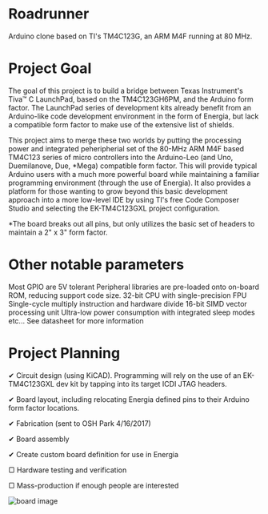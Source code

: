 # Roadrunner
Arduino clone based on TI's TM4C123G, an ARM M4F running at 80 MHz.

# Project Goal 
The goal of this project is to build a bridge between Texas Instrument's Tiva™ C LaunchPad, based on the TM4C123GH6PM, and the Arduino form factor. The LaunchPad series of development kits already benefit from an Arduino-like code development environment in the form of Energia, but lack a compatible form factor to make use of the extensive list of shields.

This project aims to merge these two worlds by putting the processing power and integrated peheripherial set of the 80-MHz ARM M4F based TM4C123 series of micro controllers into the Arduino-Leo (and Uno, Duemilanove, Due, *Mega) compatible form factor.
This will provide typical Arduino users with a much more powerful board while maintaining a familiar programming environment (through the use of Energia). It also provides a platform for those wanting to grow beyond this basic development approach into a more low-level IDE by using TI's free Code Composer Studio and selecting the EK-TM4C123GXL project configuration.

*The board breaks out all pins, but only utilizes the basic set of headers to maintain a 2" x 3" form factor.

# Other notable parameters
Most GPIO are 5V tolerant
Peripheral libraries are pre-loaded onto on-board ROM, reducing support code size.
32-bit CPU with single-precision FPU
Single-cycle multiply instruction and hardware divide
16-bit SIMD vector processing unit
Ultra-low power consumption with integrated sleep modes
etc... See datasheet for more information


# Project Planning
✔ Circuit design (using KiCAD). Programming will rely on the use of an EK-TM4C123GXL dev kit by tapping into its target ICDI JTAG headers.

✔ Board layout, including relocating Energia defined pins to their Arduino form factor locations.

✔ Fabrication (sent to OSH Park 4/16/2017)

✔ Board assembly

✔ Create custom board definition for use in Energia

▢ Hardware testing and verification

▢ Mass-production if enough people are interested

![board image](https://github.com/jakeson21/Roadrunner-TM4C123G/blob/master/images/IMGP2373.jpg)
